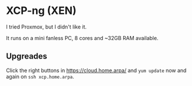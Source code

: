 # XCP-ng (XEN)

I tried Proxmox, but I didn't like it.

It runs on a mini fanless PC, 8 cores and ~32GB RAM available.

## Upgreades

Click the right buttons in https://cloud.home.arpa/ and `yum update` now and again on `ssh xcp.home.arpa`.
